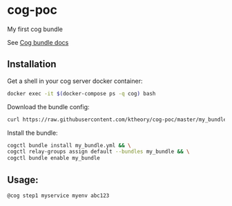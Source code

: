 # cog-poc
My first cog bundle

See [Cog bundle docs](http://docs.operable.io/docs/building-command-bundles)

## Installation

Get a shell in your cog server docker container:

```sh
docker exec -it $(docker-compose ps -q cog) bash
```

Download the bundle config:

```sh
curl https://raw.githubusercontent.com/ktheory/cog-poc/master/my_bundle.yml > my_bundle.yml
```

Install the bundle:

```sh
cogctl bundle install my_bundle.yml && \
cogctl relay-groups assign default --bundles my_bundle && \
cogctl bundle enable my_bundle
```

## Usage:

```
@cog step1 myservice myenv abc123
```
